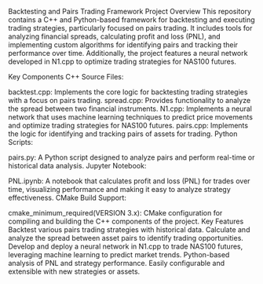 Backtesting and Pairs Trading Framework
Project Overview
This repository contains a C++ and Python-based framework for backtesting and executing trading strategies, particularly focused on pairs trading. It includes tools for analyzing financial spreads, calculating profit and loss (PNL), and implementing custom algorithms for identifying pairs and tracking their performance over time. Additionally, the project features a neural network developed in N1.cpp to optimize trading strategies for NAS100 futures.

Key Components
C++ Source Files:

backtest.cpp: Implements the core logic for backtesting trading strategies with a focus on pairs trading.
spread.cpp: Provides functionality to analyze the spread between two financial instruments.
N1.cpp: Implements a neural network that uses machine learning techniques to predict price movements and optimize trading strategies for NAS100 futures.
pairs.cpp: Implements the logic for identifying and tracking pairs of assets for trading.
Python Scripts:

pairs.py: A Python script designed to analyze pairs and perform real-time or historical data analysis.
Jupyter Notebook:

PNL.ipynb: A notebook that calculates profit and loss (PNL) for trades over time, visualizing performance and making it easy to analyze strategy effectiveness.
CMake Build Support:

cmake_minimum_required(VERSION 3.x): CMake configuration for compiling and building the C++ components of the project.
Key Features
Backtest various pairs trading strategies with historical data.
Calculate and analyze the spread between asset pairs to identify trading opportunities.
Develop and deploy a neural network in N1.cpp to trade NAS100 futures, leveraging machine learning to predict market trends.
Python-based analysis of PNL and strategy performance.
Easily configurable and extensible with new strategies or assets.
